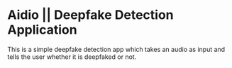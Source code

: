 # Aidio || Deepfake Detection Application

This is a simple deepfake detection app which takes an audio as input and tells the user whether it is deepfaked or not. 
